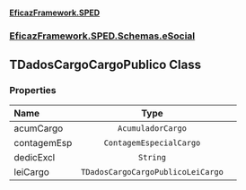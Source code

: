 #### [EficazFramework.SPED](EficazFrameworkSPED.md 'EficazFramework SPED')
### [EficazFramework.SPED.Schemas.eSocial](EficazFramework.SPED.Schemas.eSocial.md 'EficazFramework.SPED.Schemas.eSocial')

## TDadosCargoCargoPublico Class
### Properties

| Name | Type | |
| :--- | :---: | :--- |
| acumCargo | `AcumuladorCargo` |  |
| contagemEsp | `ContagemEspecialCargo` |  |
| dedicExcl | `String` |  |
| leiCargo | `TDadosCargoCargoPublicoLeiCargo` |  |
